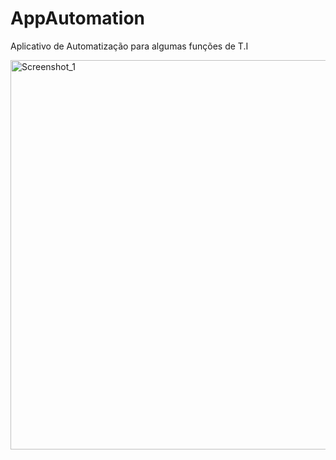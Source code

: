 # AppAutomation
Aplicativo de Automatização para algumas funções de T.I

<img width="801" height="623" alt="Screenshot_1" src="https://github.com/user-attachments/assets/167ccd76-45aa-4779-bfc2-6549644a72d5" />
